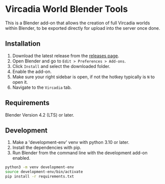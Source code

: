 # Vircadia World Blender Tools

This is a Blender add-on that allows the creation of full Vircadia worlds within Blender, to be exported directly for upload into the server once done.

## Installation

1. Download the latest release from the [releases page](https://github.com/vircadia/vircadia-world-tools/releases).
2. Open Blender and go to `Edit > Preferences > Add-ons`.
3. Click `Install` and select the downloaded folder.
4. Enable the add-on.
5. Make sure your right sidebar is open, if not the hotkey typically is `N` to open it.
6. Navigate to the `Vircadia` tab.

## Requirements

Blender Version 4.2 (LTS) or later.

## Development

1. Make a 'development-env' venv with python 3.10 or later.
2. Install the dependencies with pip.
3. Run Blender from the command line with the development add-on enabled.

```bash
python3 -m venv development-env
source development-env/bin/activate
pip install -r requirements.txt
```
